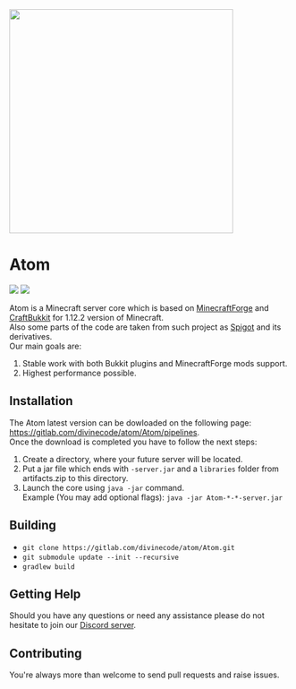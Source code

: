 <img src="https://assets.gitlab-static.net/uploads/-/system/project/avatar/6581187/atom_logo1.png" width="400" height="400">

# Atom
<a href="https://discord.gg/ddgXan7"><img src="https://img.shields.io/discord/452555382842458112.svg?colorB=7289DA&logo=data:image/png;base64,iVBORw0KGgoAAAANSUhEUgAAAHYAAABWAgMAAABnZYq0AAAACVBMVEUAAB38%2FPz%2F%2F%2F%2Bm8P%2F9AAAAAXRSTlMAQObYZgAAAAFiS0dEAIgFHUgAAAAJcEhZcwAACxMAAAsTAQCanBgAAAAHdElNRQfhBxwQJhxy2iqrAAABoElEQVRIx7WWzdGEIAyGgcMeKMESrMJ6rILZCiiBg4eYKr%2Fd1ZAfgXFm98sJfAyGNwno3G9sLucgYGpQ4OGVRxQTREMDZjF7ILSWjoiHo1n%2BE03Aw8p7CNY5IhkYd%2F%2F6MtO3f8BNhR1QWnarCH4tr6myl0cWgUVNcfMcXACP1hKrGMt8wcAyxide7Ymcgqale7hN6846uJCkQxw6GG7h2MH4Czz3cLqD1zHu0VOXMfZjHLoYvsdd0Q7ZvsOkafJ1P4QXxrWFd14wMc60h8JKCbyQvImzlFjyGoZTKzohwWR2UzSONHhYXBQOaKKsySsahwGGDnb%2FiYPJw22sCqzirSULYy1qtHhXGbtgrM0oagBV4XiTJok3GoLoDNH8ooTmBm7ZMsbpFzi2bgPGoXWXME6XT%2BRJ4GLddxJ4PpQy7tmfoU2HPN6cKg%2BledKHBKlF8oNSt5w5g5o8eXhu1IOlpl5kGerDxIVT%2BztzKepulD8utXqpChamkzzuo7xYGk%2FkpSYuviLXun5bzdRf0Krejzqyz7Z3p0I1v2d6HmA07dofmS48njAiuMgAAAAASUVORK5CYII%3D"></a>
<a href="http://files.minecraftforge.net/maven/net/minecraftforge/forge/index_1.12.2.html"><img src="https://img.shields.io/badge/Forge-1.12.2--14.23.5.2814-brightgreen.svg?colorB=26303d"></a>

Atom is a Minecraft server core which is based on [MinecraftForge](https://github.com/MinecraftForge/MinecraftForge) and [CraftBukkit](https://hub.spigotmc.org/stash/projects/SPIGOT/repos/craftbukkit/browse) for 1.12.2 version of Minecraft.  
Also some parts of the code are taken from such project as [Spigot](https://hub.spigotmc.org/stash/projects/SPIGOT/repos/spigot/browse)
and its derivatives.  
Our main goals are:
1. Stable work with both Bukkit plugins and MinecraftForge mods support.
2. Highest performance possible.

## Installation
The Atom latest version can be dowloaded on the following page: https://gitlab.com/divinecode/atom/Atom/pipelines.  
Once the download is completed you have to follow the next steps:
1. Create a directory, where your future server will be located.
2. Put a jar file which ends with `-server.jar` and a `libraries` folder from artifacts.zip to this directory.
3. Launch the core using `java -jar` command.  
    Example (You may add optional flags): `java -jar Atom-*-*-server.jar`

## Building
- `git clone https://gitlab.com/divinecode/atom/Atom.git`
- `git submodule update --init --recursive`
- `gradlew build`

## Getting Help
Should you have any questions or need any assistance please do not hesitate to join our [Discord server](https://discord.gg/Fm5qQDV).

## Contributing
You're always more than welcome to send pull requests and raise issues.

